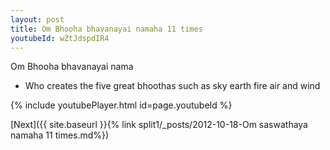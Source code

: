 ```yaml
---
layout: post
title: Om Bhooha bhavanayai namaha 11 times
youtubeId: wZtJdspdIR4
---
```

 
 
Om Bhooha bhavanayai nama 
 
 -  Who creates the five great bhoothas such as sky  earth  fire  air and wind  
 
  
 
  
 
 
 
 
 
 


{% include youtubePlayer.html id=page.youtubeId %}
 
[Next]({{ site.baseurl }}{% link  split1/_posts/2012-10-18-Om saswathaya namaha 11 times.md%})
 
